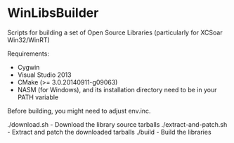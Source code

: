 WinLibsBuilder
==============

Scripts for building a set of Open Source Libraries (particularly for XCSoar Win32/WinRT)

Requirements:
* Cygwin
* Visual Studio 2013
* CMake (>= 3.0.20140911-g09063)
* NASM (for Windows), and its installation directory need to be in your PATH variable

Before building, you might need to adjust env.inc.

./download.sh - Download the library source tarballs
./extract-and-patch.sh - Extract and patch the downloaded tarballs
./build - Build the libraries
